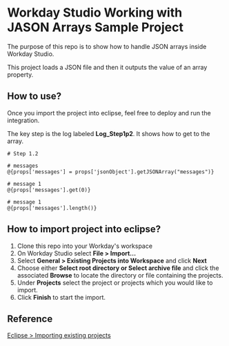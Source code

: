 # Workday Studio Working with JASON Arrays Sample Project

The purpose of this repo is to show how to handle JSON arrays inside Workday Studio.

This project loads a JSON file and then it outputs the value of an array property.

## How to use?

Once you import the project into eclipse, feel free to deploy and run the integration.

The key step is the log labeled __Log_Step1p2__. It shows how to get to the array.

```mvel
# Step 1.2

# messages
@{props['messages'] = props['jsonObject'].getJSONArray("messages")}

# message 1
@{props['messages'].get(0)}

# message 1
@{props['messages'].length()}

```

## How to import project into eclipse?

1. Clone this repo into your Workday's workspace
2. On Workday Studio select __File > Import...__
3. Select __General > Existing Projects into Workspace__ and click __Next__
4. Choose either __Select root directory or Select archive file__ and click the associated __Browse__ to locate the directory or file containing the projects.
5. Under __Projects__ select the project or projects which you would like to import.
6. Click __Finish__ to start the import.

## Reference

[Eclipse > Importing existing projects](https://help.eclipse.org/kepler/index.jsp?topic=%2Forg.eclipse.platform.doc.user%2Ftasks%2Ftasks-importproject.htm)
